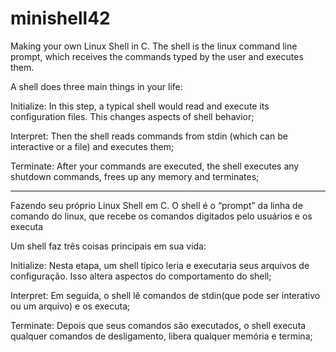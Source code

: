 # minishell42

Making your own Linux Shell in C. The shell is the linux command line prompt, which receives the commands typed by the user and executes them.

A shell does three main things in your life:

Initialize: In this step, a typical shell would read and execute its configuration files. This changes aspects of shell behavior;

Interpret: Then the shell reads commands from stdin (which can be interactive or a file) and executes them;

Terminate: After your commands are executed, the shell executes any shutdown commands, frees up any memory and terminates;

____________________________________

Fazendo seu próprio Linux Shell em C. O shell é o “prompt” da linha de comando do linux, que recebe os comandos digitados pelo usuários e os executa

Um shell faz três coisas principais em sua vida:

Initialize: Nesta etapa, um shell típico leria e executaria seus arquivos de configuração. Isso altera aspectos do comportamento do shell;

Interpret: Em seguida, o shell lê comandos de stdin(que pode ser interativo ou um arquivo) e os executa;

Terminate: Depois que seus comandos são executados, o shell executa qualquer comandos de desligamento, libera qualquer memória e termina;
